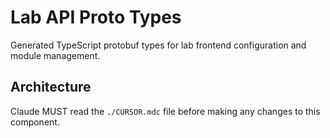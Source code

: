 # Lab API Proto Types

Generated TypeScript protobuf types for lab frontend configuration and module management.

## Architecture  
Claude MUST read the `./CURSOR.mdc` file before making any changes to this component.
